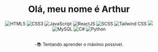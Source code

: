 <h1 align="center">Olá, meu nome é Arthur</h1>

<div align="center">
  <img src="https://img.shields.io/badge/HTML5-1a9bc3?style=for-the-badge&logo=html5&logoColor=white" alt="HTML5"/>
  <img src="https://img.shields.io/badge/CSS3-1a9bc3?style=for-the-badge&logo=css3&logoColor=white" alt="CSS3"/>
  <img src="https://img.shields.io/badge/JavaScript-1a9bc3?style=for-the-badge&logo=javascript&logoColor=white" alt="JavaScript"/>

  <img src="https://img.shields.io/badge/React-1a9bc3?style=for-the-badge&logo=react&logoColor=white" alt="ReactJS"/>
  <img src="https://img.shields.io/badge/Scss-1a9bc3?style=for-the-badge&logo=sass&logoColor=white" alt="SCSS"/>
  <img src="https://img.shields.io/badge/Tailwind-1a9bc3?style=for-the-badge&logo=tailwind-css&logoColor=white" alt="Tailwind CSS"/>
  <img src="https://img.shields.io/badge/Node.js-1a9bc3?style=for-the-badge&logo=node.js&logoColor=white"/>
  <img src="https://img.shields.io/badge/Mysql-1a9bc3?style=for-the-badge&logo=mysql&logoColor=white" alt="MySQL"/>
   
 <img src="https://img.shields.io/badge/C%23-1a9bc3?style=for-the-badge&logo=csharp&logoColor=white" alt="C#"/>
 <img src="https://img.shields.io/badge/Python-1a9bc3?style=for-the-badge&logo=python&logoColor=white" alt="Python"/>
</div>
<br>

<div align="center">
  <p>-📚 Tentando aprender o máximo possivel.</p>
<!--<img height="170" src="https://github-readme-stats.vercel.app/api/top-langs/?username=arthur-ruas&layout=compact&bg_color=444&title_color=1a9bc3&text_color=e0eef5"/> --> 
</div>

<!--
**Arthur-Ruas/Arthur-Ruas** is a ✨ _special_ ✨ repository because its `README.md` (this file) appears on your GitHub profile.

Here are some ideas to get you started:

- 🔭 I’m currently working on ...
- 🌱 I’m currently learning ...
- 👯 I’m looking to collaborate on ...
- 🤔 I’m looking for help with ...
- 💬 Ask me about ...
- 📫 How to reach me: ...
- 😄 Pronouns: ...
- ⚡ Gosto de Front-end, ...
-->
